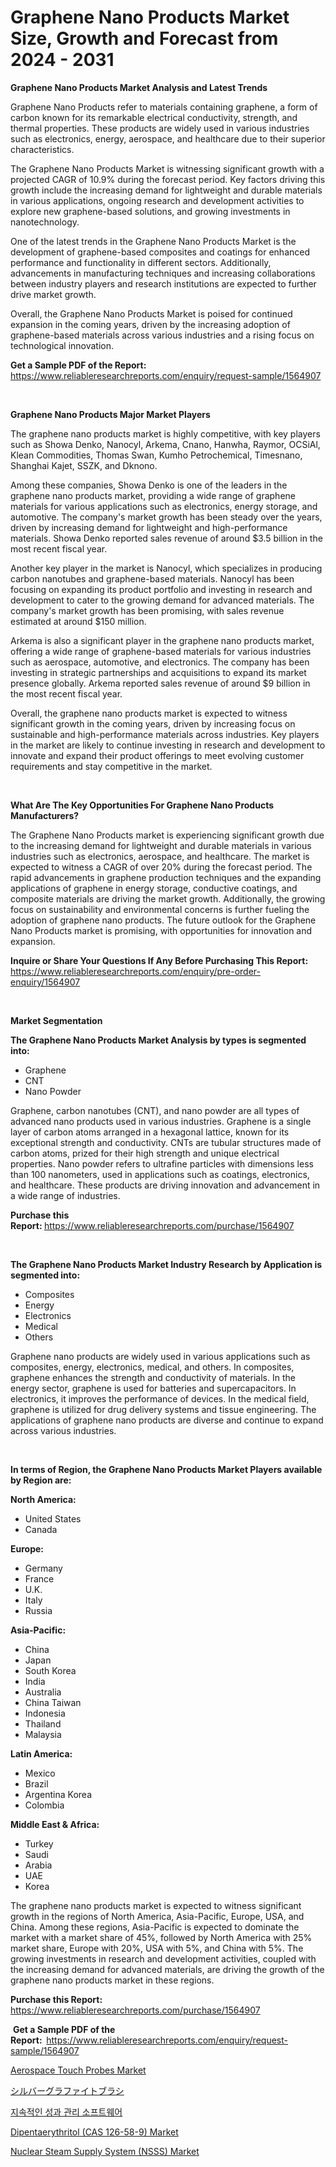 <p><h1>Graphene Nano Products Market Size, Growth and Forecast from 2024 - 2031</h1></p><p><strong>Graphene Nano Products Market Analysis and Latest Trends</strong></p>
<p><p>Graphene Nano Products refer to materials containing graphene, a form of carbon known for its remarkable electrical conductivity, strength, and thermal properties. These products are widely used in various industries such as electronics, energy, aerospace, and healthcare due to their superior characteristics.</p><p>The Graphene Nano Products Market is witnessing significant growth with a projected CAGR of 10.9% during the forecast period. Key factors driving this growth include the increasing demand for lightweight and durable materials in various applications, ongoing research and development activities to explore new graphene-based solutions, and growing investments in nanotechnology.</p><p>One of the latest trends in the Graphene Nano Products Market is the development of graphene-based composites and coatings for enhanced performance and functionality in different sectors. Additionally, advancements in manufacturing techniques and increasing collaborations between industry players and research institutions are expected to further drive market growth.</p><p>Overall, the Graphene Nano Products Market is poised for continued expansion in the coming years, driven by the increasing adoption of graphene-based materials across various industries and a rising focus on technological innovation.</p></p>
<p><strong>Get a Sample PDF of the Report:&nbsp;</strong> <a href="https://www.reliableresearchreports.com/enquiry/request-sample/1564907">https://www.reliableresearchreports.com/enquiry/request-sample/1564907</a></p>
<p>&nbsp;</p>
<p><strong>Graphene Nano Products Major Market Players</strong></p>
<p><p>The graphene nano products market is highly competitive, with key players such as Showa Denko, Nanocyl, Arkema, Cnano, Hanwha, Raymor, OCSiAl, Klean Commodities, Thomas Swan, Kumho Petrochemical, Timesnano, Shanghai Kajet, SSZK, and Dknono. </p><p>Among these companies, Showa Denko is one of the leaders in the graphene nano products market, providing a wide range of graphene materials for various applications such as electronics, energy storage, and automotive. The company's market growth has been steady over the years, driven by increasing demand for lightweight and high-performance materials. Showa Denko reported sales revenue of around $3.5 billion in the most recent fiscal year.</p><p>Another key player in the market is Nanocyl, which specializes in producing carbon nanotubes and graphene-based materials. Nanocyl has been focusing on expanding its product portfolio and investing in research and development to cater to the growing demand for advanced materials. The company's market growth has been promising, with sales revenue estimated at around $150 million.</p><p>Arkema is also a significant player in the graphene nano products market, offering a wide range of graphene-based materials for various industries such as aerospace, automotive, and electronics. The company has been investing in strategic partnerships and acquisitions to expand its market presence globally. Arkema reported sales revenue of around $9 billion in the most recent fiscal year.</p><p>Overall, the graphene nano products market is expected to witness significant growth in the coming years, driven by increasing focus on sustainable and high-performance materials across industries. Key players in the market are likely to continue investing in research and development to innovate and expand their product offerings to meet evolving customer requirements and stay competitive in the market.</p></p>
<p>&nbsp;</p>
<p><strong>What Are The Key Opportunities For Graphene Nano Products Manufacturers?</strong></p>
<p><p>The Graphene Nano Products market is experiencing significant growth due to the increasing demand for lightweight and durable materials in various industries such as electronics, aerospace, and healthcare. The market is expected to witness a CAGR of over 20% during the forecast period. The rapid advancements in graphene production techniques and the expanding applications of graphene in energy storage, conductive coatings, and composite materials are driving the market growth. Additionally, the growing focus on sustainability and environmental concerns is further fueling the adoption of graphene nano products. The future outlook for the Graphene Nano Products market is promising, with opportunities for innovation and expansion.</p></p>
<p><strong>Inquire or Share Your Questions If Any Before Purchasing This Report:</strong> <a href="https://www.reliableresearchreports.com/enquiry/pre-order-enquiry/1564907">https://www.reliableresearchreports.com/enquiry/pre-order-enquiry/1564907</a></p>
<p>&nbsp;</p>
<p><strong>Market Segmentation</strong></p>
<p><strong>The Graphene Nano Products Market Analysis by types is segmented into:</strong></p>
<p><ul><li>Graphene</li><li>CNT</li><li>Nano Powder‎</li></ul></p>
<p><p>Graphene, carbon nanotubes (CNT), and nano powder are all types of advanced nano products used in various industries. Graphene is a single layer of carbon atoms arranged in a hexagonal lattice, known for its exceptional strength and conductivity. CNTs are tubular structures made of carbon atoms, prized for their high strength and unique electrical properties. Nano powder refers to ultrafine particles with dimensions less than 100 nanometers, used in applications such as coatings, electronics, and healthcare. These products are driving innovation and advancement in a wide range of industries.</p></p>
<p><strong>Purchase this Report:&nbsp;</strong><a href="https://www.reliableresearchreports.com/purchase/1564907">https://www.reliableresearchreports.com/purchase/1564907</a></p>
<p>&nbsp;</p>
<p><strong>The Graphene Nano Products Market Industry Research by Application is segmented into:</strong></p>
<p><ul><li>Composites</li><li>Energy</li><li>Electronics</li><li>Medical</li><li>Others</li></ul></p>
<p><p>Graphene nano products are widely used in various applications such as composites, energy, electronics, medical, and others. In composites, graphene enhances the strength and conductivity of materials. In the energy sector, graphene is used for batteries and supercapacitors. In electronics, it improves the performance of devices. In the medical field, graphene is utilized for drug delivery systems and tissue engineering. The applications of graphene nano products are diverse and continue to expand across various industries.</p></p>
<p>&nbsp;</p>
<p><strong>In terms of Region, the Graphene Nano Products Market Players available by Region are:</strong></p>
<p>
    <p> <strong> North America: </strong>
        <ul>
            <li>United States</li>
            <li>Canada</li>
        </ul>
        </p> 
    <p> <strong> Europe: </strong>
        <ul>
            <li>Germany</li>
            <li>France</li>
            <li>U.K.</li>
            <li>Italy</li>
            <li>Russia</li>
        </ul>
        </p> 
    <p> <strong> Asia-Pacific: </strong>
        <ul>
            <li>China</li>
            <li>Japan</li>
            <li>South Korea</li>
            <li>India</li>
            <li>Australia</li>
            <li>China Taiwan</li>
            <li>Indonesia</li>
            <li>Thailand</li>
            <li>Malaysia</li>
        </ul>
        </p> 
    <p> <strong> Latin America: </strong>
        <ul>
            <li>Mexico</li>
            <li>Brazil</li>
            <li>Argentina Korea</li>
            <li>Colombia</li>
        </ul>
        </p> 
    <p> <strong> Middle East & Africa: </strong>
        <ul>
            <li>Turkey</li>
            <li>Saudi</li>
            <li>Arabia</li>
            <li>UAE</li>
            <li>Korea</li>
        </ul>
    </p>
    </p>
<p><p>The graphene nano products market is expected to witness significant growth in the regions of North America, Asia-Pacific, Europe, USA, and China. Among these regions, Asia-Pacific is expected to dominate the market with a market share of 45%, followed by North America with 25% market share, Europe with 20%, USA with 5%, and China with 5%. The growing investments in research and development activities, coupled with the increasing demand for advanced materials, are driving the growth of the graphene nano products market in these regions.</p></p>
<p><strong>Purchase this Report: </strong><a href="https://www.reliableresearchreports.com/purchase/1564907">https://www.reliableresearchreports.com/purchase/1564907</a></p>
<p>&nbsp;<strong>Get a Sample PDF of the Report:&nbsp;&nbsp;</strong><a href="https://www.reliableresearchreports.com/enquiry/request-sample/1564907">https://www.reliableresearchreports.com/enquiry/request-sample/1564907</a></p>
<p><strong></strong></p>
<p><p><a href="https://issuu.com/reportprime-2/docs/aerospace-touch-probes-market-size-2030.pptx">Aerospace Touch Probes Market</a></p><p><a href="https://github.com/avwofrml53535/Market-Research-Report-List-1/blob/main/3804508116.md">シルバーグラファイトブラシ</a></p><p><a href="https://github.com/lzuwsfreyoq70/Market-Research-Report-List-1/blob/main/1026690194559.md">지속적인 성과 관리 소프트웨어</a></p><p><a href="https://github.com/zjyglelu/Market-Research-Report-List-1/blob/main/dipentaerythritol-cas-126-58-9-market.md">Dipentaerythritol (CAS 126-58-9) Market</a></p><p><a href="https://issuu.com/reportprime-2/docs/nuclear-steam-supply-system-nsss-market-size-2030.">Nuclear Steam Supply System (NSSS) Market</a></p></p>